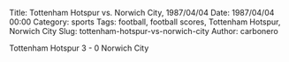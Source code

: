 Title: Tottenham Hotspur vs. Norwich City, 1987/04/04
Date: 1987/04/04 00:00
Category: sports
Tags: football, football scores, Tottenham Hotspur, Norwich City
Slug: tottenham-hotspur-vs-norwich-city
Author: carbonero


Tottenham Hotspur 3 - 0 Norwich City
